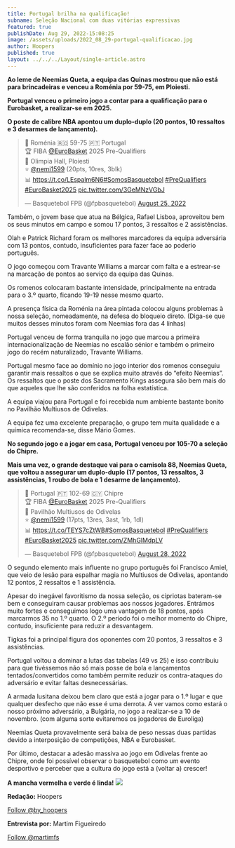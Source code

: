 ```yaml
---
title: Portugal brilha na qualificação!
subname: Seleção Nacional com duas vitórias expressivas
featured: true
publishDate: Aug 29, 2022-15:08:25
image: /assets/uploads/2022_08_29-portugal-qualificacao.jpg
author: Hoopers
published: true
layout: ../../../Layout/single-article.astro
---
```


<!--StartFragment-->

**Ao leme de Neemias Queta, a equipa das Quinas mostrou que não está para brincadeiras e venceu a Roménia por 59-75, em Ploiesti.**

**Portugal venceu o primeiro jogo a contar para a qualificação para o Eurobasket, a realizar-se em 2025.**

**O poste de calibre NBA apontou um duplo-duplo (20 pontos, 10 ressaltos e 3 desarmes de lançamento).**

<!--StartFragment-->

<blockquote class="twitter-tweet"><p lang="und" dir="ltr">🏀 Roménia 🇷🇴 59-75 🇵🇹 Portugal<br>🏆 FIBA <a href="https://twitter.com/EuroBasket?ref_src=twsrc%5Etfw">@EuroBasket</a> 2025 Pre-Qualifiers<br>📍 Olimpia Hall, Ploiesti<br>⭐ <a href="https://twitter.com/nemi1599?ref_src=twsrc%5Etfw">@nemi1599</a> (20pts, 10res, 3blk)<br>📊 <a href="https://t.co/LEspalm6N6">https://t.co/LEspalm6N6</a><a href="https://twitter.com/hashtag/SomosBasquetebol?src=hash&amp;ref_src=twsrc%5Etfw">#SomosBasquetebol</a> <a href="https://twitter.com/hashtag/PreQualifiers?src=hash&amp;ref_src=twsrc%5Etfw">#PreQualifiers</a> <a href="https://twitter.com/hashtag/EuroBasket2025?src=hash&amp;ref_src=twsrc%5Etfw">#EuroBasket2025</a> <a href="https://t.co/3GeMNzVGbJ">pic.twitter.com/3GeMNzVGbJ</a></p>&mdash; Basquetebol FPB (@fpbasquetebol) <a href="https://twitter.com/fpbasquetebol/status/1562858057222483971?ref_src=twsrc%5Etfw">August 25, 2022</a></blockquote> <script async src="https://platform.twitter.com/widgets.js" charset="utf-8"></script>

<!--EndFragment-->

Também, o jovem base que atua na Bélgica, Rafael Lisboa, aproveitou bem os seus minutos em campo e somou 17 pontos, 3 ressaltos e 2 assistências.

Olah e Patrick Richard foram os melhores marcadores da equipa adversária com 13 pontos, contudo, insuficientes para fazer face ao poderio português.

O jogo começou com Travante Williams a marcar com falta e a estrear-se na marcação de pontos ao serviço da equipa das Quinas.

Os romenos colocaram bastante intensidade, principalmente na entrada para o 3.º quarto, ficando 19-19 nesse mesmo quarto.

A presença física da Roménia na área pintada colocou alguns problemas à nossa seleção, nomeadamente, na defesa do bloqueio direto. (Diga-se que muitos desses minutos foram com Neemias fora das 4 linhas)

Portugal venceu de forma tranquila no jogo que marcou a primeira internacionalização de Neemias no escalão sénior e também o primeiro jogo do recém naturalizado, Travante Williams.

Portugal mesmo face ao domínio no jogo interior dos romenos conseguiu garantir mais ressaltos o que se explica muito através do “efeito Neemias”. Os ressaltos que o poste dos Sacramento Kings assegura são bem mais do que aqueles que lhe são conferidos na folha estatística.

A equipa viajou para Portugal e foi recebida num ambiente bastante bonito no Pavilhão Multiusos de Odivelas.

A equipa fez uma excelente preparação, o grupo tem muita qualidade e a química recomenda-se, disse Mário Gomes.

**No segundo jogo e a jogar em casa, Portugal venceu por 105-70 a seleção do Chipre.**

**Mais uma vez, o grande destaque vai para o camisola 88, Neemias Queta, que voltou a assegurar um duplo-duplo (17 pontos, 13 ressaltos, 3 assistências, 1 roubo de bola e 1 desarme de lançamento). <!--StartFragment-->**[](https://twitter.com/fpbasquetebol/status/1563946957856538626?s=21)

<blockquote class="twitter-tweet"><p lang="pt" dir="ltr">🏀 Portugal 🇵🇹 102-69 🇨🇾 Chipre<br>🏆 FIBA <a href="https://twitter.com/EuroBasket?ref_src=twsrc%5Etfw">@EuroBasket</a> 2025 Pre-Qualifiers<br>📍 Pavilhão Multiusos de Odivelas<br>⭐ <a href="https://twitter.com/nemi1599?ref_src=twsrc%5Etfw">@nemi1599</a> (17pts, 13res, 3ast, 1rb, 1dl)<br>📊 <a href="https://t.co/TEYS7cZtWB">https://t.co/TEYS7cZtWB</a><a href="https://twitter.com/hashtag/SomosBasquetebol?src=hash&amp;ref_src=twsrc%5Etfw">#SomosBasquetebol</a> <a href="https://twitter.com/hashtag/PreQualifiers?src=hash&amp;ref_src=twsrc%5Etfw">#PreQualifiers</a> <a href="https://twitter.com/hashtag/EuroBasket2025?src=hash&amp;ref_src=twsrc%5Etfw">#EuroBasket2025</a> <a href="https://t.co/ZMhGlMdpLV">pic.twitter.com/ZMhGlMdpLV</a></p>&mdash; Basquetebol FPB (@fpbasquetebol) <a href="https://twitter.com/fpbasquetebol/status/1563946957856538626?ref_src=twsrc%5Etfw">August 28, 2022</a></blockquote> <script async src="https://platform.twitter.com/widgets.js" charset="utf-8"></script>

<!--EndFragment-->

O segundo elemento mais influente no grupo português foi Francisco Amiel, que veio de lesão para espalhar magia no Multiusos de Odivelas, apontando 12 pontos, 2 ressaltos e 1 assistência.

Apesar do inegável favoritismo da nossa seleção, os cipriotas bateram-se bem e conseguiram causar problemas aos nossos jogadores. Entrámos muito fortes e conseguimos logo uma vantagem de 18 pontos, após marcarmos 35 no 1.º quarto. O 2.º período foi o melhor momento do Chipre, contudo, insuficiente para reduzir a desvantagem.

Tigkas foi a principal figura dos oponentes com 20 pontos, 3 ressaltos e 3 assistências.

Portugal voltou a dominar a lutas das tabelas (49 vs 25) e isso contribuiu para que tivéssemos não só mais posse de bola e lançamentos tentados/convertidos como também permite reduzir os contra-ataques do adversário e evitar faltas desnecessárias.

A armada lusitana deixou bem claro que está a jogar para o 1.º lugar e que qualquer desfecho que não esse é uma derrota. A ver vamos como estará o nosso próximo adversário, a Bulgária, no jogo a realizar-se a 10 de novembro. (com alguma sorte evitaremos os jogadores de Euroliga)

Neemias Queta provavelmente será baixa de peso nessas duas partidas devido a interposição de competições, NBA e Eurobasket.

Por último, destacar a adesão massiva ao jogo em Odivelas frente ao Chipre, onde foi possível observar o basquetebol como um evento desportivo e perceber que a cultura do jogo está a (voltar a) crescer!

**A mancha vermelha e verde é linda!** ![](https://lh6.googleusercontent.com/_dLkirkX55B_rnF3qJ_kquYcCTZuh3WtQkYdbxSq-Ze0_KutE3dM3zL-F5IcgG22x49RI-w8dxxsJImqtjEfW4CPoZFQWwcLpYEy9-olgrC5muV-5XxJmvFcB22b-MOIwMbZcHiGl0AV11Y-BZWO5qg)

**Redação:** Hoopers

<a href="https://twitter.com/by_hoopers?ref_src=twsrc%5Etfw" class="twitter-follow-button" data-show-count="false">Follow @by_hoopers</a><script async src="https://platform.twitter.com/widgets.js" charset="utf-8"></script>

**Entrevista por:** Martim Figueiredo

<a href="https://twitter.com/martimfs?ref_src=twsrc%5Etfw" class="twitter-follow-button" data-show-count="false">Follow @martimfs</a><script async src="https://platform.twitter.com/widgets.js" charset="utf-8"></script>

<!--EndFragment-->
